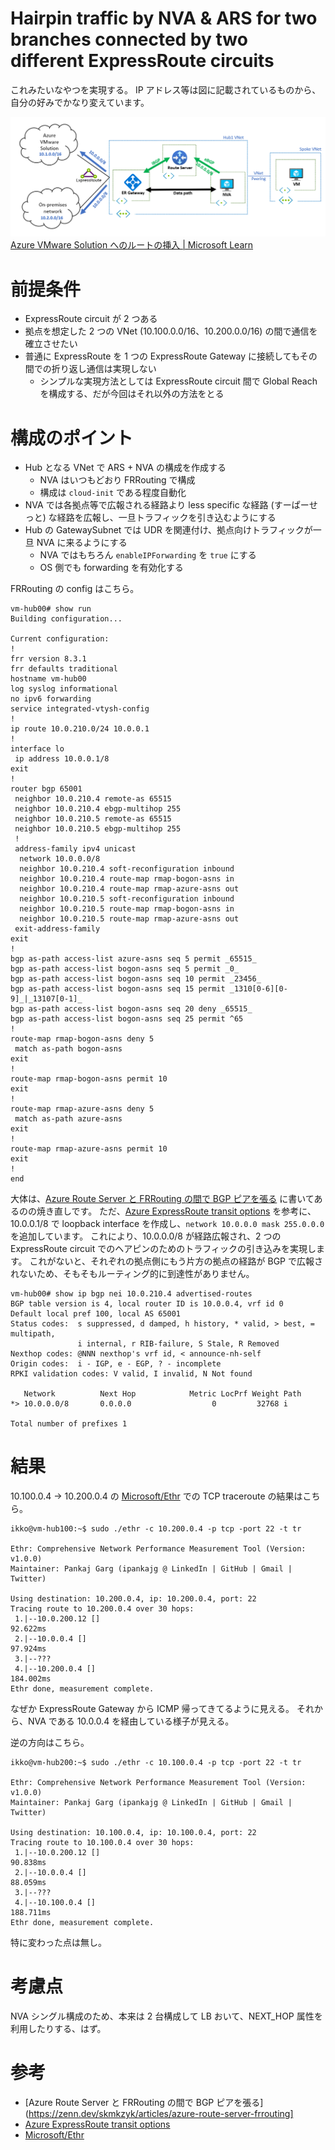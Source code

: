 # Hairpin traffic by NVA & ARS for two branches connected by two different ExpressRoute circuits

これみたいなやつを実現する。
IP アドレス等は図に記載されているものから、自分の好みでかなり変えています。

![VMware Solution to onpremise hairpin](./vmware-solution-to-on-premises-hairpin.png)
[Azure VMware Solution へのルートの挿入 | Microsoft Learn](https://learn.microsoft.com/ja-jp/azure/route-server/vmware-solution-default-route#communication-between-azure-vmware-solution-and-the-on-premises-network-via-an-nva)

# 前提条件

- ExpressRoute circuit が 2 つある
- 拠点を想定した 2 つの VNet (10.100.0.0/16、10.200.0.0/16) の間で通信を確立させたい
- 普通に ExpressRoute を 1 つの ExpressRoute Gateway に接続してもその間での折り返し通信は実現しない
  - シンプルな実現方法としては ExpressRoute circuit 間で Global Reach を構成する、だが今回はそれ以外の方法をとる

# 構成のポイント

- Hub となる VNet で ARS + NVA の構成を作成する
  - NVA はいつもどおり FRRouting で構成
  - 構成は `cloud-init` である程度自動化
- NVA では各拠点等で広報される経路より less specific な経路 (すーぱーせっと) な経路を広報し、一旦トラフィックを引き込むようにする
- Hub の GatewaySubnet では UDR を関連付け、拠点向けトラフィックが一旦 NVA に来るようにする
  - NVA ではもちろん `enableIPForwarding` を `true` にする
  - OS 側でも forwarding を有効化する

FRRouting の config はこちら。

```
vm-hub00# show run
Building configuration...

Current configuration:
!
frr version 8.3.1
frr defaults traditional
hostname vm-hub00
log syslog informational
no ipv6 forwarding
service integrated-vtysh-config
!
ip route 10.0.210.0/24 10.0.0.1
!
interface lo
 ip address 10.0.0.1/8
exit
!
router bgp 65001
 neighbor 10.0.210.4 remote-as 65515
 neighbor 10.0.210.4 ebgp-multihop 255
 neighbor 10.0.210.5 remote-as 65515
 neighbor 10.0.210.5 ebgp-multihop 255
 !
 address-family ipv4 unicast
  network 10.0.0.0/8
  neighbor 10.0.210.4 soft-reconfiguration inbound
  neighbor 10.0.210.4 route-map rmap-bogon-asns in
  neighbor 10.0.210.4 route-map rmap-azure-asns out
  neighbor 10.0.210.5 soft-reconfiguration inbound
  neighbor 10.0.210.5 route-map rmap-bogon-asns in
  neighbor 10.0.210.5 route-map rmap-azure-asns out
 exit-address-family
exit
!
bgp as-path access-list azure-asns seq 5 permit _65515_
bgp as-path access-list bogon-asns seq 5 permit _0_
bgp as-path access-list bogon-asns seq 10 permit _23456_
bgp as-path access-list bogon-asns seq 15 permit _1310[0-6][0-9]_|_13107[0-1]_
bgp as-path access-list bogon-asns seq 20 deny _65515_
bgp as-path access-list bogon-asns seq 25 permit ^65
!
route-map rmap-bogon-asns deny 5
 match as-path bogon-asns
exit
!
route-map rmap-bogon-asns permit 10
exit
!
route-map rmap-azure-asns deny 5
 match as-path azure-asns
exit
!
route-map rmap-azure-asns permit 10
exit
!
end
```

大体は、[Azure Route Server と FRRouting の間で BGP ピアを張る](https://zenn.dev/skmkzyk/articles/azure-route-server-frrouting) に書いてあるのの焼き直しです。
ただ、[Azure ExpressRoute transit options](https://www.youtube.com/watch?v=x32SNdEaf-Q) を参考に、10.0.0.1/8 で loopback interface を作成し、`network 10.0.0.0 mask 255.0.0.0` を追加しています。
これにより、10.0.0.0/8 が経路広報され、2 つの ExpressRoute circuit でのヘアピンのためのトラフィックの引き込みを実現します。
これがないと、それぞれの拠点側にもう片方の拠点の経路が BGP で広報されないため、そもそもルーティング的に到達性がありません。

```
vm-hub00# show ip bgp nei 10.0.210.4 advertised-routes
BGP table version is 4, local router ID is 10.0.0.4, vrf id 0
Default local pref 100, local AS 65001
Status codes:  s suppressed, d damped, h history, * valid, > best, = multipath,
               i internal, r RIB-failure, S Stale, R Removed
Nexthop codes: @NNN nexthop's vrf id, < announce-nh-self
Origin codes:  i - IGP, e - EGP, ? - incomplete
RPKI validation codes: V valid, I invalid, N Not found

   Network          Next Hop            Metric LocPrf Weight Path
*> 10.0.0.0/8       0.0.0.0                  0         32768 i

Total number of prefixes 1
```

# 結果


10.100.0.4 -> 10.200.0.4 の [Microsoft/Ethr](https://github.com/Microsoft/Ethr) での TCP traceroute の結果はこちら。

```shell
ikko@vm-hub100:~$ sudo ./ethr -c 10.200.0.4 -p tcp -port 22 -t tr

Ethr: Comprehensive Network Performance Measurement Tool (Version: v1.0.0)
Maintainer: Pankaj Garg (ipankajg @ LinkedIn | GitHub | Gmail | Twitter)

Using destination: 10.200.0.4, ip: 10.200.0.4, port: 22
Tracing route to 10.200.0.4 over 30 hops:
 1.|--10.0.200.12 []                                                         92.622ms
 2.|--10.0.0.4 []                                                            97.924ms
 3.|--???
 4.|--10.200.0.4 []                                                          184.002ms
Ethr done, measurement complete.
```

なぜか ExpressRoute Gateway から ICMP 帰ってきてるように見える。
それから、NVA である 10.0.0.4 を経由している様子が見える。

逆の方向はこちら。

```shell
ikko@vm-hub200:~$ sudo ./ethr -c 10.100.0.4 -p tcp -port 22 -t tr

Ethr: Comprehensive Network Performance Measurement Tool (Version: v1.0.0)
Maintainer: Pankaj Garg (ipankajg @ LinkedIn | GitHub | Gmail | Twitter)

Using destination: 10.100.0.4, ip: 10.100.0.4, port: 22
Tracing route to 10.100.0.4 over 30 hops:
 1.|--10.0.200.12 []                                                         90.838ms
 2.|--10.0.0.4 []                                                            88.059ms
 3.|--???
 4.|--10.100.0.4 []                                                          188.711ms
Ethr done, measurement complete.
```

特に変わった点は無し。

# 考慮点

NVA シングル構成のため、本来は 2 台構成して LB おいて、NEXT_HOP 属性を利用したりする、はず。

# 参考

- [Azure Route Server と FRRouting の間で BGP ピアを張る](https://zenn.dev/skmkzyk/articles/azure-route-server-frrouting]
- [Azure ExpressRoute transit options](https://www.youtube.com/watch?v=x32SNdEaf-Q)
- [Microsoft/Ethr](https://github.com/Microsoft/Ethr)